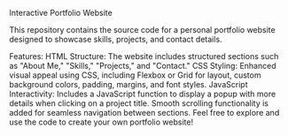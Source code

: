 Interactive Portfolio Website

This repository contains the source code for a personal portfolio website designed to showcase skills, projects, and contact details.

Features:
HTML Structure: The website includes structured sections such as "About Me," "Skills," "Projects," and "Contact."
CSS Styling: Enhanced visual appeal using CSS, including Flexbox or Grid for layout, custom background colors, padding, margins, and font styles.
JavaScript Interactivity: Includes a JavaScript function to display a popup with more details when clicking on a project title. Smooth scrolling functionality is added for seamless navigation between sections.
Feel free to explore and use the code to create your own portfolio website!
